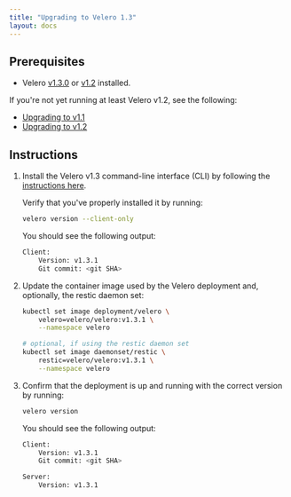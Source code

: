 ```yaml
---
title: "Upgrading to Velero 1.3"
layout: docs
---
```


## Prerequisites

- Velero [v1.3.0][4] or [v1.2][3] installed.

If you're not yet running at least Velero v1.2, see the following:

- [Upgrading to v1.1][1]
- [Upgrading to v1.2][2]

## Instructions

1. Install the Velero v1.3 command-line interface (CLI) by following the [instructions here][0].

    Verify that you've properly installed it by running:

    ```bash
    velero version --client-only
    ```

    You should see the following output:

    ```bash
    Client:
        Version: v1.3.1
        Git commit: <git SHA>
    ```

1. Update the container image used by the Velero deployment and, optionally, the restic daemon set:

    ```bash
    kubectl set image deployment/velero \
        velero=velero/velero:v1.3.1 \
        --namespace velero

    # optional, if using the restic daemon set
    kubectl set image daemonset/restic \
        restic=velero/velero:v1.3.1 \
        --namespace velero
    ```

1. Confirm that the deployment is up and running with the correct version by running:

    ```bash
    velero version
    ```

    You should see the following output:

    ```bash
    Client:
        Version: v1.3.1
        Git commit: <git SHA>

    Server:
        Version: v1.3.1
    ```

[0]: basic-install.md#install-the-cli
[1]: https://velero.io/docs/v1.1.0/upgrade-to-1.1/
[2]: https://velero.io/docs/v1.2.0/upgrade-to-1.2/
[3]: https://github.com/adi-bhardwaj/velero-modified/releases/tag/v1.2.0
[4]: https://github.com/adi-bhardwaj/velero-modified/releases/tag/v1.3.0
